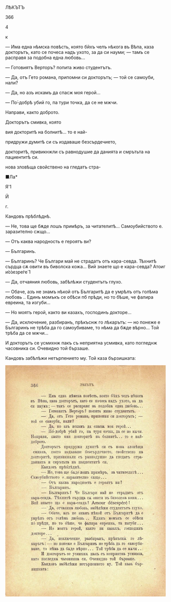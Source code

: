 ﻿ЛѢКЪТЪ

366

4

к

— Има една нѣмска повѣсть, която бйхъ челъ нѣкога въ Вѣпа, каза докторътъ, като се почеса надъ ухото, за да си науми; — тамъ се расправя за подобна една любовь...

— Готовиятъ Верторъ? попита живо студентътъ.

— Да, отъ Гето романа, припомни си докторътъ; — той се самоуби, нали?

— Да, но азъ искамъ да спасж моя герой...

— По́-добрѣ убий го, па тури точка, да се не мжчи.

Направи, както доброто.

Докторътъ смивка, която

вия докторитѣ на болнитѣ... то е най-

придружи думитѣ си съ издаваше безсърдечието,

докторитѣ, привикнжли съ равнодушие да данията и смрътьта на пациентитѣ си.

нова зловѣща свойствено на гледатъ стра-

■Ла*

Я'1

Й

г.

Кандовъ прѣблѣднѣ.

— Не, това ще бѫде лошъ примѣръ, за читателитѣ... Самоубийството е. заразително сжщо...

— Отъ каква народность е героятъ ви?

— Българинъ.

— Българинъ? Че Българи май не страдатъ отъ кара-севда. Тѣхнитѣ сърдца сѫ овити въ биволска кожа... Вий знаете що е кара-севда? Атоиг и́о́зезре́ге́ 1

— Да, отчаяния любовь, забѣлѣжи студентътъ глухо.

— Обаче, азъ не знамъ нѣкой отъ Българитѣ да е умрѣлъ отъ голѣма любовь .. Единъ момъкъ се обѣси пб прѣди, но то бѣше, че фалира евреина, та изгуби...

— Но моятъ герой, както ви казахъ, господинъ докторе...

— Да, исключение, разбиранъ, прѣкъснж го лѣкарътъ: — но понеже е Българинъ не трѣба да го самоубиваме, то нѣма да бѫде вѣрно... Той трѣба да се мжчи...

И докторътъ се усмихнж пакъ съ неприятна усмивка, като погледнж часовника си. Очевидно той бързаше.

Кандовъ забѣлѣжи нетърпението му. Той каза бързишката:

![original](../images/407.jpg)

